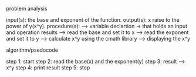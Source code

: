 problem analysis

input(s): the base and exponent of the function.
output(s): x raise to the power of y(x^y).
procedure(s):
--> variable declartion -> that holds an input and operation results 
--> read the base and set it to x
--> read the exponent and set it to y
--> calculate x^y using the cmath library
--> displaying the x^y

algorithm/psedocode

step 1: start
step 2: read the base(x) and the exponent(y) 
step 3: result --> x^y
step 4: print result
step 5: stop
